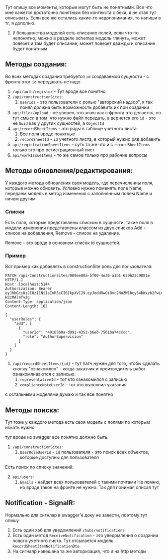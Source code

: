 Тут опишу все моменты, которые могут быть не понятными.
Все что мне кажется достаточно понятным без контекста с бека,
я не стал тут описывать. Если все же остались какие-то
недопонимания, то напиши в тг, я дополню.

1. У большинства моделей есть описание полей, если что-то
   непонятно, можно в разделе schemas модель глянуть,
   может повезет и там будет описание,
   может повезет дважды и описание будет понятным

## Методы создания:

Во всех методах создания требуется `id` создаваемой сущности -
с фронта этот `id` передавать не надо

1. `/api/auth/register` - Тут вроде все понятно
2. `/api/constructionSites`:
    1. `UserIds` - это пользователи с ролью "авторский надзор",
       я так понял должна быть возможность добавить их при создании
3. `api/files/upload` - не уверен, что знаю как с фронта это
   делается, но тут смысл в том, что нужно файл передать,
   а вернется его `id` - это не `Guid` как у других сущностей,
   а `ObjectId`
4. `api/recordSheetItems` - это ряды в таблице учетного листа:
    1. Все поля вроде понятные
    2. `recordSheetId` - `id` учетного листа, в который нужно ряд добавить
5. `api/registrationSheetItems` - суть та же что и с `recordSheetItems` только это про регистрационный лист
6. `api/workIssueItems` - то же самое только про рабочие вопросы

## Методы обновления/редактирования:

У каждого метода обновления своя модель, где перечисленны поля,
которые можно обновить. Условно нужно поменять поле Name, передаем
модель в метод изменения с заполненным полем Name и ничем другим

### Списки

Есть поля, которые представлены списком в сущности,
такие поля в модели изменения представлены классом из двух списков
Add - список на добавления, Remove - список на удаление.

Remove - это вроде в основном список id сущностей.

### Пример

Вот пример как добавлять в constructionSite роль для пользователя:

```http request
PATCH /api/ConstructionSites/009ee80a-bf00-4e36-a1b1-650b22c9081e HTTP/1.1
Host: localhost:5144
Authorization: Bearer eyJhbGciOiJIUzI1NiIsInR5cCI6IkpXVCJ9.eyJodHRwOi8vc2NoZW1hcy54bWxzb2FwLm9yZy93cy8yMDA1LzA1L2lkZW50aXR5L2NsYWltcy9uYW1laWRlbnRpZmllciI6ImM0NGVmNmExLTY4ODctNGQzOC04ODZlLWI2MDUyM2RjNDljZCIsImh0dHA6Ly9zY2hlbWFzLm1pY3Jvc29mdC5jb20vd3MvMjAwOC8wNi9pZGVudGl0eS9jbGFpbXMvcm9sZSI6IkFkbWluIiwiZXhwIjoxNzQ3NjcwNTc5LCJpc3MiOiJFTG9nQm9va0FwcCIsImF1ZCI6IkVMb2dCb29rQXBwVXNlcnMifQ.HXgJveORAiteXDv9FExeiAUag4nxoZO-H2zMAl4fvJg
Content-Type: application/json
Content-Length: 162

{
  "userRoles": {
    "add": [
      {
        "userId": "49105b9a-d991-4352-b6eb-7561ba74cccc",
        "role": "AuthorSupervision"
      }
    ]
  }
}
```

1. `/api/recordSheetItems/{id}` - тут патч нужен для того,
   чтобы сделать кнопку "ознакомлен" - когда заказчик и
   производитель работ ознакомливаются с записью:
    1. `representativeId` - тот кто ознакомился с записью
    2. `complianceNoteUserId` - тот кто выполнил указания

с остальными моделями думаю и так все понятно

## Методы поиска:

Тут тоже у каждого метода есть своя модель с полями по
которым искать нужно

тут вроде из swagger все понятно должно быть.

1. `/api/constructionSites`:
    1. `UserRoleUserId` - `id` пользователя - это поиск всех объектов,
       которые доступны для пользователя

Есть поиск по списку значений:

2. `api/users`:
    1. `Emails` - найдет всех пользователей с такими почтами
       Не помню, но вроде такое на фронте не нужно. Так для понимая описал тут

## Notification - SignalR:
Нормально для сигнлар в swagger'е доку не завести, поэтому тут опишу
1. Есть один хаб для уведомлений `/hubs/notifications`
2. Есть один метод `ReceiveNotification` - это уведомления о создании 
нового учетного листа. Тут отсылается модель `RecordSheetItemNotificationDto`
3. На сигналр навешана та же авторизация, что и на http методы